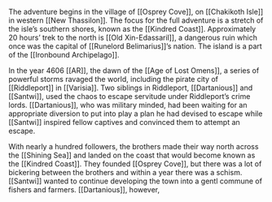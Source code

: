 The adventure begins in the village of [[Osprey Cove]], on [[Chakikoth Isle]] in western [[New Thassilon]]. The focus for the full adventure is a stretch of the isle’s southern shores, known as the [[Kindred Coast]]. Approximately 20 hours’ trek to the north is [[Old Xin-Edassaril]], a dangerous ruin which once was the capital of [[Runelord Belimarius]]’s nation. The island is a part of the [[Ironbound Archipelago]]. 

In the year 4606 [[AR]], the dawn of the [[Age of Lost Omens]], a series of powerful storms ravaged the world, including the pirate city of [[Riddleport]] in [[Varisia]]. Two siblings in Riddleport, [[Dartanious]] and [[Santwi]], used the chaos to escape servitude under Riddleport’s crime lords. [[Dartanious]], who was military minded, had been waiting for an appropriate diversion to put into play a plan he had devised to escape while [[Santwi]] inspired fellow captives and convinced them to attempt an escape.

With nearly a hundred followers, the brothers made their way north across the [[Shining Sea]] and landed on the coast that would become known as the [[Kindred Coast]]. They founded [[Osprey Cove]], but there was a lot of bickering between the brothers and within a year there was a schism. [[Santwi]] wanted to continue developing the town into a gentl commune of fishers and farmers. [[Dartanious]], however, 